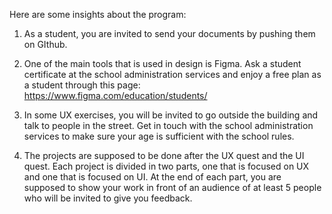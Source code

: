 Here are some insights about the program: 

1. As a student, you are invited to send your documents by pushing them on GIthub. 

2. One of the main tools that is used in design is Figma. Ask a student certificate at the school administration services and enjoy a free plan as a student through this page: https://www.figma.com/education/students/

3. In some UX exercises, you will be invited to go outside the building and talk to people in the street. Get in touch with the school administration services to make sure your age is sufficient with the school rules. 

4. The projects are supposed to be done after the UX quest and the UI quest. Each project is divided in two parts, one that is focused on UX and one that is focused on UI. At the end of each part, you are supposed to show your work in front of an audience of at least 5 people who will be invited to give you feedback.